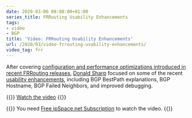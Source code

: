 ```yaml
---
date: 2020-03-06 08:08:00+01:00
series_title: FRRouting Usability Enhancements
tags:
- video
- BGP
title: 'Video: FRRouting Usability Enhancements'
url: /2020/03/video-frrouting-usability-enhancements/
video_tag: frr
---
```

After covering [configuration and performance optimizations introduced in recent FRRouting releases](/2020/02/video-frrouting-configuration-and/), [Donald Sharp](https://www.ipspace.net/Author:Donald_Sharp) focused on some of the recent [usability enhancements](https://my.ipspace.net/bin/get/FRR/4%20-%20Usability%20Enhancements.mp4?doccode=FRR), including BGP BestPath explanations, BGP Hostname, BGP Failed Neighbors, and improved debugging.

{{<jump>}}
[Watch the video](https://my.ipspace.net/bin/get/FRR/4%20-%20Usability%20Enhancements.mp4?doccode=FRR)
{{</jump>}}

{{<note free>}}
You need [Free ipSpace.net Subscription](https://www.ipspace.net/Subscription/Free) to watch the video.
{{</note>}}
